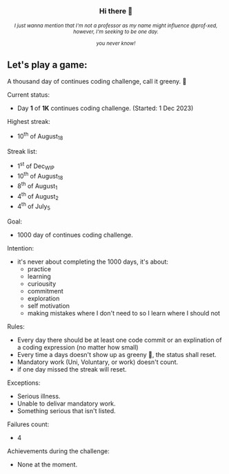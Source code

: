 <div align="center">
 
 ### Hi there 👋
  
 _<sub>I just wanna mention that I'm not a professor as my name might influence @prof-xed, however, I'm seeking to be one day.</sub>_
 
 _<sup>you never know!</sup>_
</div>

## Let's play a game:

A thousand day of continues coding challenge, call it greeny. 🍃

Current status:
 - Day **1** of **1K** continues coding challenge. (Started: 1 Dec 2023)

Highest streak:
 - 10<sup>th</sup> of August<sub>18</sub>

Streak list:
 - 1<sup>st</sup> of Dec<sub>WIP</sub>
 - 10<sup>th</sup> of August<sub>18</sub>
 - 8<sup>th</sup> of August<sub>1</sub>
 - 4<sup>th</sup> of August<sub>2</sub>
 - 4<sup>th</sup> of July<sub>5</sub>

Goal:
 - 1000 day of continues coding challenge.

Intention:
 - it's never about completing the 1000 days, it's about:
   - practice
   - learning
   - curiousity
   - commitment
   - exploration
   - self motivation
   - making mistakes where I don't need to so I learn where I should not

Rules:
 - Every day there should be at least one code commit or an explination of a coding expression (no matter how small)
 - Every time a days doesn't show up as greeny 🍃, the status shall reset.
 - Mandatory work (Uni, Voluntary, or work) doesn't count.
 - if one day missed the streak will reset.

Exceptions:
 - Serious illness.
 - Unable to delivar mandatory work.
 - Something serious that isn't listed.

Failures count:
 - 4

Achievements during the challenge:
 - None at the moment.

<!---
Don't ask about the name I've tried 😒

Special earnings from my university:

Earned two of those though...
![badge]

[badge]: https://custom-icon-badges.herokuapp.com/badge/ADS&AI-1x-orange.svg?logo=goldmedal
-->

<!-- Originals...
**prof-xed/prof-xed** is a ✨ _special_ ✨ repository because its `README.md` (this file) appears on your GitHub profile.

Here are some ideas to get you started:

- 🔭 I’m currently working on ...
- 🌱 I’m currently learning ...
- 👯 I’m looking to collaborate on ...
- 🤔 I’m looking for help with ...
- 💬 Ask me about ...
- 📫 How to reach me: ...
- 😄 Pronouns: ...
- ⚡ Fun fact: ...
-->

